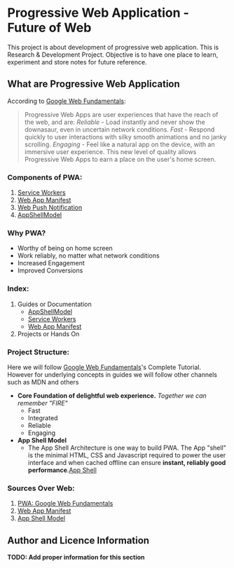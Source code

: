 # Progressive Web Application - Future of Web

This project is about development of progressive web application. This is Research & Development Project.
Objective is to have one place to learn, experiment and store notes for future reference.


## What are Progressive Web Application

According to [Google Web Fundamentals](https://developers.google.com/web/progressive-web-apps/):

> Progressive Web Apps are user experiences that have the reach of the web, and are:
_Reliable_ - Load instantly and never show the downasaur, even in uncertain network conditions.
_Fast_ - Respond quickly to user interactions with silky smooth animations and no janky scrolling.
_Engaging_ - Feel like a natural app on the device, with an immersive user experience.
This new level of quality allows Progressive Web Apps to earn a place on the user's home screen.

### Components of PWA:

1. [Service Workers](Guides/ServiceWorkers.md)
2. [Web App Manifest](Guides/WebAppManifest.md)
3. [Web Push Notification]()
4. [AppShellModel](Guides/AppShellModel.md)

### Why PWA? 

*  Worthy of being on home screen
*  Work reliably, no matter what network conditions
*  Increased Engagement
*  Improved Conversions

### Index:

1. Guides or Documentation
    - [AppShellModel](Guides/AppShellModel.md)
    - [Service Workers](Guides/ServiceWorkers.md)
    - [Web App Manifest](Guides/WebAppManifest.md)
2. Projects or Hands On

### Project Structure:

Here we will follow [Google Web Fundamentals](https://developers.google.com/web/fundamentals/)'s Complete Tutorial. However for underlying concepts in guides we will follow other channels such as MDN and others

* __Core Foundation of delightful web experience.__ _Together we can remember "FIRE"_
    - Fast
    - Integrated
    - Reliable 
    - Engaging
* __App Shell Model__
    - The App Shell Architecture is one way to build PWA. The App "shell" is the minimal HTML, CSS and Javascript required to power the user interface and when cached offline can ensure __instant, reliably good
    performance__.[App Shell](Guides/AppShellModel.md)


### Sources Over Web:

1. [PWA: Google Web Fundamentals](https://developers.google.com/web/progressive-web-apps/)
2. [Web App Manifest](https://developers.google.com/web/fundamentals/web-app-manifest/)
3. [App Shell Model](https://developers.google.com/web/fundamentals/architecture/app-shell)

## Author and Licence Information

__TODO: Add proper information for this section__

